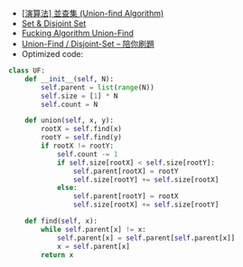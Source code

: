 - [[演算法] 並查集 (Union-find Algorithm)](https://ithelp.ithome.com.tw/articles/10209278)
- [Set & Disjoint Set](https://web.ntnu.edu.tw/~algo/Set.html)
- [Fucking Algorithm Union-Find](https://github.com/labuladong/fucking-algorithm/blob/master/%E7%AE%97%E6%B3%95%E6%80%9D%E7%BB%B4%E7%B3%BB%E5%88%97/UnionFind%E7%AE%97%E6%B3%95%E8%AF%A6%E8%A7%A3.md)
- [Union-Find / Disjoint-Set – 陪你刷題](https://haogroot.com/2021/01/29/union_find-leetcode/)
- Optimized code:
```python
class UF:
    def __init__(self, N):
        self.parent = list(range(N))
        self.size = [1] * N
        self.count = N

    def union(self, x, y):
        rootX = self.find(x)
        rootY = self.find(y)
        if rootX != rootY:
            self.count -= 1
            if self.size[rootX] < self.size[rootY]:
                self.parent[rootX] = rootY
                self.size[rootY] += self.size[rootX]
            else:
                self.parent[rootY] = rootX
                self.size[rootX] += self.size[rootY]

    def find(self, x):
        while self.parent[x] != x:
            self.parent[x] = self.parent[self.parent[x]]
            x = self.parent[x]
        return x
```